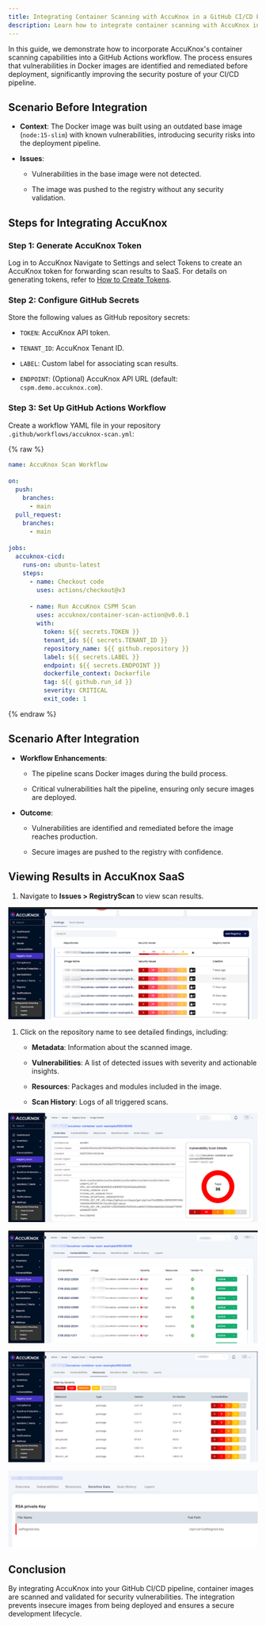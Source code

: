 ```yaml
---
title: Integrating Container Scanning with AccuKnox in a GitHub CI/CD Pipeline
description: Learn how to integrate container scanning with AccuKnox in a GitHub CI/CD pipeline to identify and remediate vulnerabilities in Docker images.
---
```


In this guide, we demonstrate how to incorporate AccuKnox's container scanning capabilities into a GitHub Actions workflow. The process ensures that vulnerabilities in Docker images are identified and remediated before deployment, significantly improving the security posture of your CI/CD pipeline.

## **Scenario Before Integration**

- **Context**: The Docker image was built using an outdated base image (`node:15-slim`) with known vulnerabilities, introducing security risks into the deployment pipeline.

- **Issues**:

    - Vulnerabilities in the base image were not detected.

    - The image was pushed to the registry without any security validation.

## **Steps for Integrating AccuKnox**

### **Step 1: Generate AccuKnox Token**

Log in to AccuKnox Navigate to Settings and select Tokens to create an AccuKnox token for forwarding scan results to SaaS. For details on generating tokens, refer to [How to Create Tokens](https://help.accuknox.com/how-to/how-to-create-tokens/?h=token "https://help.accuknox.com/how-to/how-to-create-tokens/?h=token").

### **Step 2: Configure GitHub Secrets**

Store the following values as GitHub repository secrets:

- `TOKEN`: AccuKnox API token.

- `TENANT_ID`: AccuKnox Tenant ID.

- `LABEL`: Custom label for associating scan results.

- `ENDPOINT`: (Optional) AccuKnox API URL (default: `cspm.demo.accuknox.com`).

### **Step 3: Set Up GitHub Actions Workflow**

Create a workflow YAML file in your repository `.github/workflows/accuknox-scan.yml`:

{% raw %}
```yaml
name: AccuKnox Scan Workflow

on:
  push:
    branches:
      - main
  pull_request:
    branches:
      - main

jobs:
  accuknox-cicd:
    runs-on: ubuntu-latest
    steps:
      - name: Checkout code
        uses: actions/checkout@v3

      - name: Run AccuKnox CSPM Scan
        uses: accuknox/container-scan-action@v0.0.1
        with:
          token: ${{ secrets.TOKEN }}
          tenant_id: ${{ secrets.TENANT_ID }}
          repository_name: ${{ github.repository }}
          label: ${{ secrets.LABEL }}
          endpoint: ${{ secrets.ENDPOINT }}
          dockerfile_context: Dockerfile
          tag: ${{ github.run_id }}
          severity: CRITICAL
          exit_code: 1

```
{% endraw %}

## **Scenario After Integration**

- **Workflow Enhancements**:

    - The pipeline scans Docker images during the build process.

    - Critical vulnerabilities halt the pipeline, ensuring only secure images are deployed.

- **Outcome**:

    - Vulnerabilities are identified and remediated before the image reaches production.

    - Secure images are pushed to the registry with confidence.

## **Viewing Results in AccuKnox SaaS**

1. Navigate to **Issues > RegistryScan** to view scan results.

![image-20250102-092212.png](./images/github-container-scan/1.png)

1. Click on the repository name to see detailed findings, including:

    - **Metadata**: Information about the scanned image.

    - **Vulnerabilities**: A list of detected issues with severity and actionable insights.

    - **Resources**: Packages and modules included in the image.

    - **Scan History**: Logs of all triggered scans.

![image-20250102-092240.png](./images/github-container-scan/2.png)

![](./images/github-container-scan/3.png)

![](./images/github-container-scan/4.png)

![image-20250102-092449.png](./images/github-container-scan/5.png)

## **Conclusion**

By integrating AccuKnox into your GitHub CI/CD pipeline, container images are scanned and validated for security vulnerabilities. The integration prevents insecure images from being deployed and ensures a secure development lifecycle.
